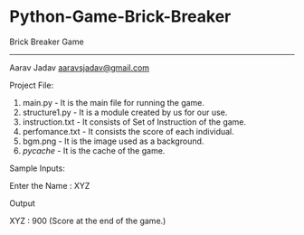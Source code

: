 # Python-Game-Brick-Breaker
Brick Breaker Game 

-------------------

Aarav Jadav   aaravsjadav@gmail.com



Project File:
 
1. main.py    - It is the main file for running the game.
2. structure1.py			    - It is a module created by us for our use.
3. instruction.txt 			    - It consists of Set of Instruction of the game. 
4. perfomance.txt			    - It consists the score of each individual.
5. bgm.png	   			    - It is the image used as a background. 
6. _pycache_				    - It is the cache of the game.


Sample Inputs:

 Enter the Name : XYZ

Output

XYZ : 900 (Score at the end of the game.)
